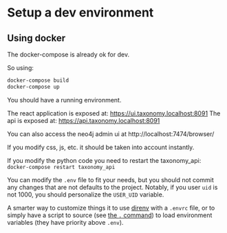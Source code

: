 # Setup a dev environment

## Using docker

The docker-compose is already ok for dev.

So using:

```bash
docker-compose build
docker-compose up
```

You should have a running environment.

The react application is exposed at: https://ui.taxonomy.localhost:8091
The api is exposed at: https://api.taxonomy.localhost:8091

You can also access the neo4j admin ui at http://localhost:7474/browser/

If you modify css, js, etc. it should be taken into account instantly.

If you modify the python code you need to restart the taxonomy_api: `docker-compose restart taxonomy_api`

You can modify the `.env` file to fit your needs, but you should not commit any changes that are not defaults to the project.
Notably, if you user `uid` is not 1000, you should personalize the `USER_UID` variable.

A smarter way to customize things it to use [direnv](https://direnv.net/) with a `.envrc` file, or to simply have a script to source (see [the `.` command](https://www.gnu.org/software/bash/manual/html_node/Bourne-Shell-Builtins.html#Bourne-Shell-Builtins)) to load environment variables (they have priority above `.env`).
